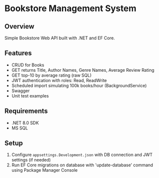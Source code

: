 # Bookstore Management System

## Overview
Simple Bookstore Web API built with .NET and EF Core.

## Features
- CRUD for Books
- GET returns Title, Author Names, Genre Names, Average Review Rating
- GET top-10 by average rating (raw SQL)
- JWT authentication with roles: Read, ReadWrite
- Scheduled import simulating 100k books/hour (BackgroundService)
- Swagger
- Unit test examples

## Requirements
- .NET 8.0 SDK
- MS SQL 

## Setup
1. Configure `appsettings.Development.json` with DB connection and JWT settings (if needed)
2. Run EF Core migrations on database with 'update-database' command using Package Manager Console